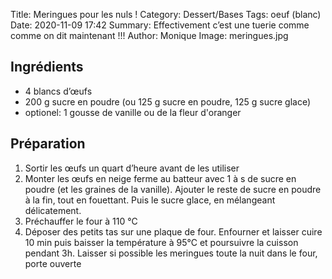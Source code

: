Title: Meringues pour les nuls !
Category: Dessert/Bases
Tags: oeuf (blanc)
Date:  2020-11-09 17:42
Summary: Effectivement c’est une tuerie comme comme on dit maintenant !!!
Author: Monique
Image: meringues.jpg

## Ingrédients
- 4 blancs d’œufs
- 200 g sucre en poudre (ou 125 g sucre en poudre, 125 g sucre glace)
- optionel: 1 gousse de vanille ou de la fleur d'oranger

## Préparation
1. Sortir les œufs un quart d’heure avant de les utiliser
2. Monter les œufs en neige ferme au batteur avec 1 à s de sucre en poudre (et les graines de la vanille).
Ajouter le reste de sucre en poudre à la fin, tout en fouettant. Puis le sucre glace, en mélangeant délicatement.
3. Préchauffer le four à 110 °C 
4. Déposer des petits tas sur une plaque de four. Enfourner et laisser cuire 10 min puis baisser la température à 95°C et poursuivre la cuisson pendant 3h. Laisser si possible les meringues toute la nuit dans le four, porte ouverte
